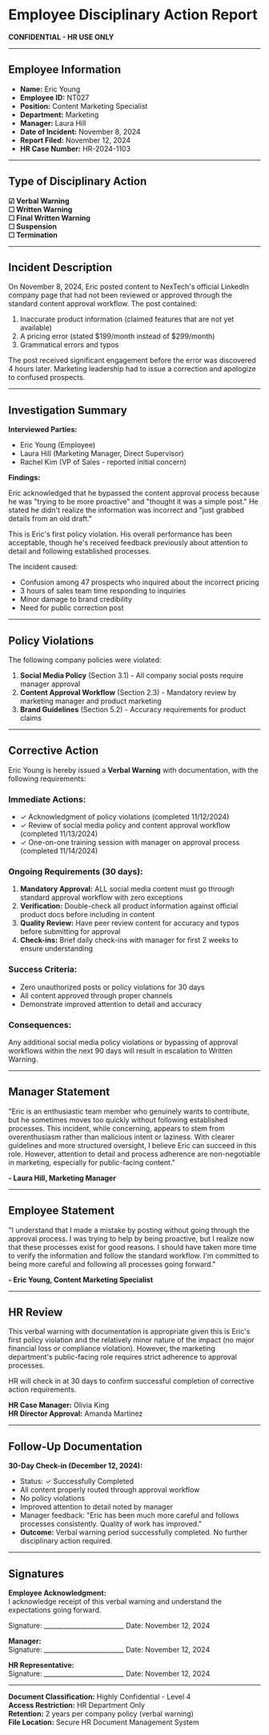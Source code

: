 # Employee Disciplinary Action Report

**CONFIDENTIAL - HR USE ONLY**

---

## Employee Information
- **Name:** Eric Young
- **Employee ID:** NT027
- **Position:** Content Marketing Specialist
- **Department:** Marketing
- **Manager:** Laura Hill
- **Date of Incident:** November 8, 2024
- **Report Filed:** November 12, 2024
- **HR Case Number:** HR-2024-1103

---

## Type of Disciplinary Action
**☑ Verbal Warning  
☐ Written Warning  
☐ Final Written Warning  
☐ Suspension  
☐ Termination**

---

## Incident Description

On November 8, 2024, Eric posted content to NexTech's official LinkedIn company page that had not been reviewed or approved through the standard content approval workflow. The post contained:

1. Inaccurate product information (claimed features that are not yet available)
2. A pricing error (stated $199/month instead of $299/month)
3. Grammatical errors and typos

The post received significant engagement before the error was discovered 4 hours later. Marketing leadership had to issue a correction and apologize to confused prospects.

---

## Investigation Summary

**Interviewed Parties:**
- Eric Young (Employee)
- Laura Hill (Marketing Manager, Direct Supervisor)
- Rachel Kim (VP of Sales - reported initial concern)

**Findings:**

Eric acknowledged that he bypassed the content approval process because he was "trying to be more proactive" and "thought it was a simple post." He stated he didn't realize the information was incorrect and "just grabbed details from an old draft."

This is Eric's first policy violation. His overall performance has been acceptable, though he's received feedback previously about attention to detail and following established processes.

The incident caused:
- Confusion among 47 prospects who inquired about the incorrect pricing
- 3 hours of sales team time responding to inquiries
- Minor damage to brand credibility
- Need for public correction post

---

## Policy Violations

The following company policies were violated:

1. **Social Media Policy** (Section 3.1) - All company social posts require manager approval
2. **Content Approval Workflow** (Section 2.3) - Mandatory review by marketing manager and product marketing
3. **Brand Guidelines** (Section 5.2) - Accuracy requirements for product claims

---

## Corrective Action

Eric Young is hereby issued a **Verbal Warning** with documentation, with the following requirements:

### Immediate Actions:
- ✓ Acknowledgment of policy violations (completed 11/12/2024)
- ✓ Review of social media policy and content approval workflow (completed 11/13/2024)
- ✓ One-on-one training session with manager on approval process (completed 11/14/2024)

### Ongoing Requirements (30 days):
1. **Mandatory Approval:** ALL social media content must go through standard approval workflow with zero exceptions
2. **Verification:** Double-check all product information against official product docs before including in content
3. **Quality Review:** Have peer review content for accuracy and typos before submitting for approval
4. **Check-ins:** Brief daily check-ins with manager for first 2 weeks to ensure understanding

### Success Criteria:
- Zero unauthorized posts or policy violations for 30 days
- All content approved through proper channels
- Demonstrate improved attention to detail and accuracy

### Consequences:
Any additional social media policy violations or bypassing of approval workflows within the next 90 days will result in escalation to Written Warning.

---

## Manager Statement

"Eric is an enthusiastic team member who genuinely wants to contribute, but he sometimes moves too quickly without following established processes. This incident, while concerning, appears to stem from overenthusiasm rather than malicious intent or laziness. With clearer guidelines and more structured oversight, I believe Eric can succeed in this role. However, attention to detail and process adherence are non-negotiable in marketing, especially for public-facing content."

**- Laura Hill, Marketing Manager**

---

## Employee Statement

"I understand that I made a mistake by posting without going through the approval process. I was trying to help by being proactive, but I realize now that these processes exist for good reasons. I should have taken more time to verify the information and follow the standard workflow. I'm committed to being more careful and following all processes going forward."

**- Eric Young, Content Marketing Specialist**

---

## HR Review

This verbal warning with documentation is appropriate given this is Eric's first policy violation and the relatively minor nature of the impact (no major financial loss or compliance violation). However, the marketing department's public-facing role requires strict adherence to approval processes.

HR will check in at 30 days to confirm successful completion of corrective action requirements.

**HR Case Manager:** Olivia King  
**HR Director Approval:** Amanda Martinez

---

## Follow-Up Documentation

**30-Day Check-in (December 12, 2024):**
- Status: ✓ Successfully Completed
- All content properly routed through approval workflow
- No policy violations
- Improved attention to detail noted by manager
- Manager feedback: "Eric has been much more careful and follows processes consistently. Quality of work has improved."
- **Outcome:** Verbal warning period successfully completed. No further disciplinary action required.

---

## Signatures

**Employee Acknowledgment:**  
I acknowledge receipt of this verbal warning and understand the expectations going forward.

Signature: _________________________ Date: November 12, 2024

**Manager:**  
Signature: _________________________ Date: November 12, 2024

**HR Representative:**  
Signature: _________________________ Date: November 12, 2024

---

**Document Classification:** Highly Confidential - Level 4  
**Access Restriction:** HR Department Only  
**Retention:** 2 years per company policy (verbal warning)  
**File Location:** Secure HR Document Management System
